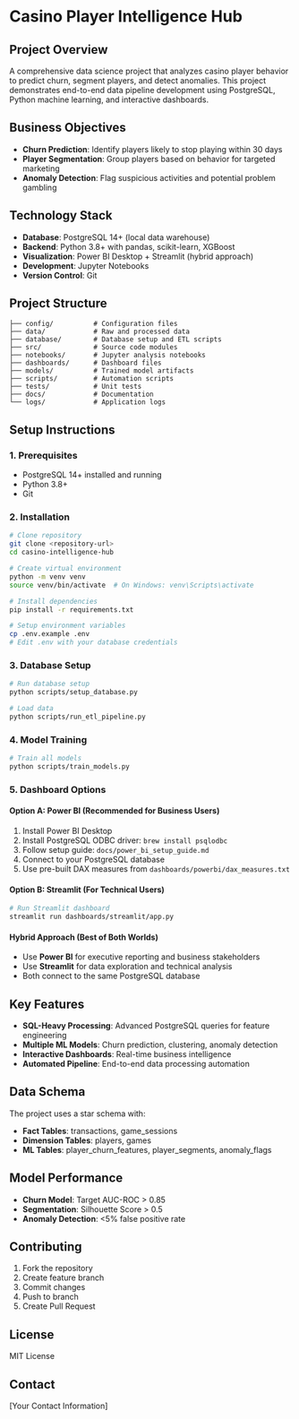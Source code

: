 # Casino Player Intelligence Hub

## Project Overview
A comprehensive data science project that analyzes casino player behavior to predict churn, segment players, and detect anomalies. This project demonstrates end-to-end data pipeline development using PostgreSQL, Python machine learning, and interactive dashboards.

## Business Objectives
- **Churn Prediction**: Identify players likely to stop playing within 30 days
- **Player Segmentation**: Group players based on behavior for targeted marketing
- **Anomaly Detection**: Flag suspicious activities and potential problem gambling

## Technology Stack
- **Database**: PostgreSQL 14+ (local data warehouse)
- **Backend**: Python 3.8+ with pandas, scikit-learn, XGBoost
- **Visualization**: Power BI Desktop + Streamlit (hybrid approach)
- **Development**: Jupyter Notebooks
- **Version Control**: Git

## Project Structure
```
├── config/          # Configuration files
├── data/            # Raw and processed data
├── database/        # Database setup and ETL scripts
├── src/             # Source code modules
├── notebooks/       # Jupyter analysis notebooks
├── dashboards/      # Dashboard files
├── models/          # Trained model artifacts
├── scripts/         # Automation scripts
├── tests/           # Unit tests
├── docs/            # Documentation
└── logs/            # Application logs
```

## Setup Instructions

### 1. Prerequisites
- PostgreSQL 14+ installed and running
- Python 3.8+
- Git

### 2. Installation
```bash
# Clone repository
git clone <repository-url>
cd casino-intelligence-hub

# Create virtual environment
python -m venv venv
source venv/bin/activate  # On Windows: venv\Scripts\activate

# Install dependencies
pip install -r requirements.txt

# Setup environment variables
cp .env.example .env
# Edit .env with your database credentials
```

### 3. Database Setup
```bash
# Run database setup
python scripts/setup_database.py

# Load data
python scripts/run_etl_pipeline.py
```

### 4. Model Training
```bash
# Train all models
python scripts/train_models.py
```

### 5. Dashboard Options

#### Option A: Power BI (Recommended for Business Users)
1. Install Power BI Desktop
2. Install PostgreSQL ODBC driver: `brew install psqlodbc`
3. Follow setup guide: `docs/power_bi_setup_guide.md`
4. Connect to your PostgreSQL database
5. Use pre-built DAX measures from `dashboards/powerbi/dax_measures.txt`

#### Option B: Streamlit (For Technical Users)
```bash
# Run Streamlit dashboard
streamlit run dashboards/streamlit/app.py
```

#### Hybrid Approach (Best of Both Worlds)
- Use **Power BI** for executive reporting and business stakeholders
- Use **Streamlit** for data exploration and technical analysis
- Both connect to the same PostgreSQL database

## Key Features
- **SQL-Heavy Processing**: Advanced PostgreSQL queries for feature engineering
- **Multiple ML Models**: Churn prediction, clustering, anomaly detection
- **Interactive Dashboards**: Real-time business intelligence
- **Automated Pipeline**: End-to-end data processing automation

## Data Schema
The project uses a star schema with:
- **Fact Tables**: transactions, game_sessions
- **Dimension Tables**: players, games
- **ML Tables**: player_churn_features, player_segments, anomaly_flags

## Model Performance
- **Churn Model**: Target AUC-ROC > 0.85
- **Segmentation**: Silhouette Score > 0.5
- **Anomaly Detection**: <5% false positive rate

## Contributing
1. Fork the repository
2. Create feature branch
3. Commit changes
4. Push to branch
5. Create Pull Request

## License
MIT License

## Contact
[Your Contact Information] 